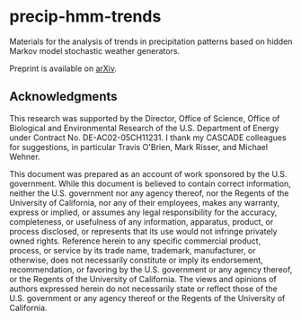 # precip-hmm-trends
Materials for the analysis of trends in precipitation patterns based on hidden Markov model stochastic weather generators.

Preprint is available on [arXiv](https://arxiv.org/abs/2207.08649).


## Acknowledgments

This research was supported by the Director, Office of Science, Office of Biological and Environmental Research of the U.S. Department of Energy under Contract No. DE-AC02-05CH11231. I thank my CASCADE colleagues for suggestions, in particular Travis O'Brien, Mark Risser, and Michael Wehner.

This document was prepared as an account of work sponsored by the U.S. government. While this document is believed to contain correct information, neither the U.S. government nor any agency thereof, nor the Regents of the University of California, nor any of their employees, makes any warranty, express or implied, or assumes any legal responsibility for the accuracy, completeness, or usefulness of any information, apparatus, product, or process disclosed, or represents that its use would not infringe privately owned rights. Reference herein to any specific commercial product, process, or service by its trade name, trademark, manufacturer, or otherwise, does not necessarily constitute or imply its endorsement, recommendation, or favoring by the U.S. government or any agency thereof, or the Regents of the University of California. The views and opinions of authors expressed herein do not necessarily state or reflect those of the U.S. government or any agency thereof or the Regents of the University of California.
